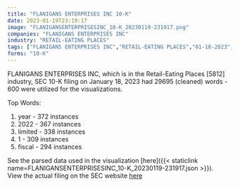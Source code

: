```yaml
---
title: "FLANIGANS ENTERPRISES INC 10-K"
date: 2023-01-19T23:19:17
image: "FLANIGANSENTERPRISESINC_10-K_20230119-231917.png"
companies: "FLANIGANS ENTERPRISES INC"
industry: "RETAIL-EATING PLACES"
tags: ["FLANIGANS ENTERPRISES INC","RETAIL-EATING PLACES","01-18-2023","10-K"]
forms: "10-K"
---
```

FLANIGANS ENTERPRISES INC, which is in the Retail-Eating Places [5812] industry, SEC 10-K filing on January 18, 2023 had 29695 (cleaned) words - 600 were utilized for the visualizations.

Top Words:
1. year - 372 instances
2. 2022 - 367 instances
3. limited - 338 instances
4. 1 - 309 instances
5. fiscal - 294 instances


See the parsed data used in the visualization [here]({{< staticlink name=FLANIGANSENTERPRISESINC_10-K_20230119-231917.json >}}).  
View the actual filing on the SEC website [here](https://www.sec.gov/Archives/edgar/data/12040/0001174947-23-000017.txt)
